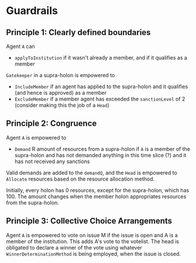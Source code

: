 # Guardrails

## Principle 1: Clearly defined boundaries
Agent `A` can 
- `applyToInstitution` if it wasn't already a member, and if it qualifies as a member

`Gatekeeper` in a supra-holon is empowered to 
- `IncludeMember` if an agent has applied to the supra-holon and it qualifies (and hence is approved) as a member
- `ExcludeMember` if a member agent has exceeded the `sanctionLevel` of 2 (consider making this the job of a `Head`)

## Principle 2: Congruence
Agent `A` is empowered to 
- `Demand` R amount of resources from a supra-holon if `A` is a member of the supra-holon and has not demanded anything in this time slice (?) and it has not received any sanctions

Valid demands are added to the `demandQ`, and the `Head` is empowered to `Allocate` resources based on the resource allocation method. 

Initially, every holon has 0 resources, except for the supra-holon, which has 100. The amount changes when the member holon appropriates resources from the supra-holon.

## Principle 3: Collective Choice Arrangements
Agent `A` is empowered to vote on issue M if the issue is open and A is a member of the institution. This adds A's vote to the votelist. The head is obligated to declare a winner of the vote using whatever `WinnerDeterminationMethod` is being employed, when the issue is closed.